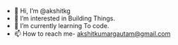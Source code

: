 - 👋 Hi, I’m @akshitkg
- 👀 I’m interested in Building Things.
- 🌱 I’m currently learning To code.
- 📫 How to reach me- akshitkumargautam@gmail.com

<!---
akshitkg/akshitkg is a ✨ special ✨ repository because its `README.md` (this file) appears on your GitHub profile.
You can click the Preview link to take a look at your changes.
--->
